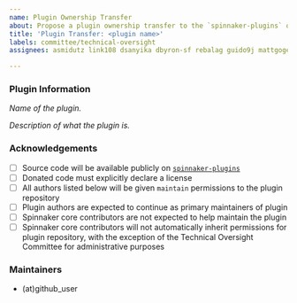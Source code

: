 ```yaml
---
name: Plugin Ownership Transfer
about: Propose a plugin ownership transfer to the `spinnaker-plugins` organization. For more information, please see the documentation for community donated plugins in the governance repository.
title: 'Plugin Transfer: <plugin name>'
labels: committee/technical-oversight
assignees: asmidutz link108 dsanyika dbyron-sf rebalag guido9j mattgogerly praseedasathaye

---
```


### Plugin Information

_Name of the plugin._

_Description of what the plugin is._

### Acknowledgements

- [ ] Source code will be available publicly on [`spinnaker-plugins`](https://github.com/spinnaker-plugins)
- [ ] Donated code must explicitly declare a license
- [ ] All authors listed below will be given `maintain` permissions to the plugin repository
- [ ] Plugin authors are expected to continue as primary maintainers of plugin
- [ ] Spinnaker core contributors are not expected to help maintain the plugin
- [ ] Spinnaker core contributors will not automatically inherit permissions for plugin repository, with the exception of the Technical Oversight Committee for administrative purposes

### Maintainers

- (at)github_user
